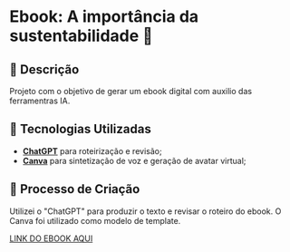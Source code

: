 # Ebook: A importância da sustentabilidade 📙

## 📒 Descrição
Projeto com o objetivo de gerar um ebook digital com auxilio das ferramentras IA.

## 🤖 Tecnologias Utilizadas
-  **[ChatGPT](https://chat.openai.com)** para roteirização e revisão;
-  **[Canva](https://www.canva.com/)** para sintetização de voz e geração de avatar virtual;

## 🧐 Processo de Criação
Utilizei o "ChatGPT" para produzir o texto e revisar o roteiro do ebook. O Canva foi utilizado como modelo de template.


[LINK DO EBOOK AQUI](https://github.com/seldacabral/ebook-educacao-ambiental-corporativa/blob/main/Educa%C3%A7%C3%A3o%20Ambiental%20Corporativa.pdf)
